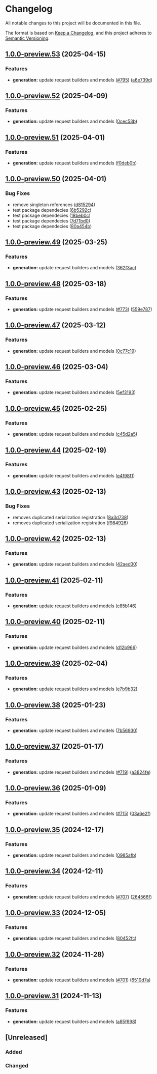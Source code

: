 # Changelog

All notable changes to this project will be documented in this file.

The format is based on [Keep a Changelog](https://keepachangelog.com/en/1.0.0/),
and this project adheres to [Semantic Versioning](https://semver.org/spec/v2.0.0.html).

## [1.0.0-preview.53](https://github.com/microsoftgraph/msgraph-sdk-typescript/compare/v1.0.0-preview.52...v1.0.0-preview.53) (2025-04-15)


### Features

* **generation:** update request builders and models ([#795](https://github.com/microsoftgraph/msgraph-sdk-typescript/issues/795)) ([a6e739d](https://github.com/microsoftgraph/msgraph-sdk-typescript/commit/a6e739dcb35b66d722643aa7570d984bc81ee88d))

## [1.0.0-preview.52](https://github.com/microsoftgraph/msgraph-sdk-typescript/compare/v1.0.0-preview.51...v1.0.0-preview.52) (2025-04-09)


### Features

* **generation:** update request builders and models ([0cec53b](https://github.com/microsoftgraph/msgraph-sdk-typescript/commit/0cec53ba701426b26dd13ecd075d981c9b3fd4be))

## [1.0.0-preview.51](https://github.com/microsoftgraph/msgraph-sdk-typescript/compare/v1.0.0-preview.50...v1.0.0-preview.51) (2025-04-01)


### Features

* **generation:** update request builders and models ([f0deb0b](https://github.com/microsoftgraph/msgraph-sdk-typescript/commit/f0deb0b4a127d632ed49d1a4e3925f1596402b87))

## [1.0.0-preview.50](https://github.com/microsoftgraph/msgraph-sdk-typescript/compare/v1.0.0-preview.49...v1.0.0-preview.50) (2025-04-01)


### Bug Fixes

* remove singleton references ([d815294](https://github.com/microsoftgraph/msgraph-sdk-typescript/commit/d815294697cc0ceacd9e777906c39a253b38f16e))
* test package dependecies ([6b5292c](https://github.com/microsoftgraph/msgraph-sdk-typescript/commit/6b5292ca397037e0a8117439ab5697a1767a2f76))
* test package dependecies ([18beb0c](https://github.com/microsoftgraph/msgraph-sdk-typescript/commit/18beb0c140d39f2cd19ac46e91a5322f283572d0))
* test package dependecies ([7d71bd0](https://github.com/microsoftgraph/msgraph-sdk-typescript/commit/7d71bd0eae70b0914cc95fc3ec10c05355fb04c9))
* test package dependecies ([80a454b](https://github.com/microsoftgraph/msgraph-sdk-typescript/commit/80a454b4a41e5d5dc69517766a9a1d20a5ba5686))

## [1.0.0-preview.49](https://github.com/microsoftgraph/msgraph-sdk-typescript/compare/v1.0.0-preview.48...v1.0.0-preview.49) (2025-03-25)


### Features

* **generation:** update request builders and models ([362f3ac](https://github.com/microsoftgraph/msgraph-sdk-typescript/commit/362f3acffc524485fdfb191e9fbfe555d3286e5e))

## [1.0.0-preview.48](https://github.com/microsoftgraph/msgraph-sdk-typescript/compare/v1.0.0-preview.47...v1.0.0-preview.48) (2025-03-18)


### Features

* **generation:** update request builders and models ([#773](https://github.com/microsoftgraph/msgraph-sdk-typescript/issues/773)) ([559e787](https://github.com/microsoftgraph/msgraph-sdk-typescript/commit/559e787ba8964c3c5c0d838f83fe7c7edd4a9e1d))

## [1.0.0-preview.47](https://github.com/microsoftgraph/msgraph-sdk-typescript/compare/v1.0.0-preview.46...v1.0.0-preview.47) (2025-03-12)


### Features

* **generation:** update request builders and models ([0c77c19](https://github.com/microsoftgraph/msgraph-sdk-typescript/commit/0c77c192dd79ff2ea6f89d30e476eb216a303035))

## [1.0.0-preview.46](https://github.com/microsoftgraph/msgraph-sdk-typescript/compare/v1.0.0-preview.45...v1.0.0-preview.46) (2025-03-04)


### Features

* **generation:** update request builders and models ([5ef3193](https://github.com/microsoftgraph/msgraph-sdk-typescript/commit/5ef319308c2fc89c5c11640d93871a49c7abde29))

## [1.0.0-preview.45](https://github.com/microsoftgraph/msgraph-sdk-typescript/compare/v1.0.0-preview.44...v1.0.0-preview.45) (2025-02-25)


### Features

* **generation:** update request builders and models ([c45d2a5](https://github.com/microsoftgraph/msgraph-sdk-typescript/commit/c45d2a56bf2beafe54ced83019665f3629f5435b))

## [1.0.0-preview.44](https://github.com/microsoftgraph/msgraph-sdk-typescript/compare/v1.0.0-preview.43...v1.0.0-preview.44) (2025-02-19)


### Features

* **generation:** update request builders and models ([e4f98f1](https://github.com/microsoftgraph/msgraph-sdk-typescript/commit/e4f98f1f78ab34137cb587e6f700f84bc070241c))

## [1.0.0-preview.43](https://github.com/microsoftgraph/msgraph-sdk-typescript/compare/v1.0.0-preview.42...v1.0.0-preview.43) (2025-02-13)


### Bug Fixes

* removes duplicated serialization registration ([8a3d738](https://github.com/microsoftgraph/msgraph-sdk-typescript/commit/8a3d738a0bb664fe3066d46ece7af62ad358205f))
* removes duplicated serialization registration ([f984926](https://github.com/microsoftgraph/msgraph-sdk-typescript/commit/f9849268e05de132f2b98252135de477554c2d61))

## [1.0.0-preview.42](https://github.com/microsoftgraph/msgraph-sdk-typescript/compare/v1.0.0-preview.41...v1.0.0-preview.42) (2025-02-13)


### Features

* **generation:** update request builders and models ([42aed30](https://github.com/microsoftgraph/msgraph-sdk-typescript/commit/42aed30039f185bb3cbea86bc13f279bd80104b6))

## [1.0.0-preview.41](https://github.com/microsoftgraph/msgraph-sdk-typescript/compare/v1.0.0-preview.40...v1.0.0-preview.41) (2025-02-11)


### Features

* **generation:** update request builders and models ([c85b146](https://github.com/microsoftgraph/msgraph-sdk-typescript/commit/c85b146cc8418a47eb5ee48f9fc7e067eb45a1ec))

## [1.0.0-preview.40](https://github.com/microsoftgraph/msgraph-sdk-typescript/compare/v1.0.0-preview.39...v1.0.0-preview.40) (2025-02-11)


### Features

* **generation:** update request builders and models ([d12b966](https://github.com/microsoftgraph/msgraph-sdk-typescript/commit/d12b966ff8290fc3a3e3495477a1aa73c1575c0e))

## [1.0.0-preview.39](https://github.com/microsoftgraph/msgraph-sdk-typescript/compare/v1.0.0-preview.38...v1.0.0-preview.39) (2025-02-04)


### Features

* **generation:** update request builders and models ([e7b9b32](https://github.com/microsoftgraph/msgraph-sdk-typescript/commit/e7b9b32f473a8f73c84bb16e19aaee67f7db995a))

## [1.0.0-preview.38](https://github.com/microsoftgraph/msgraph-sdk-typescript/compare/v1.0.0-preview.37...v1.0.0-preview.38) (2025-01-23)


### Features

* **generation:** update request builders and models ([7b56930](https://github.com/microsoftgraph/msgraph-sdk-typescript/commit/7b569305dfca04c1e5b820aa1e66abcf679bf4dd))

## [1.0.0-preview.37](https://github.com/microsoftgraph/msgraph-sdk-typescript/compare/v1.0.0-preview.36...v1.0.0-preview.37) (2025-01-17)


### Features

* **generation:** update request builders and models ([#719](https://github.com/microsoftgraph/msgraph-sdk-typescript/issues/719)) ([a3824fe](https://github.com/microsoftgraph/msgraph-sdk-typescript/commit/a3824fe82224c2dc5d872182bb5706ce77202615))

## [1.0.0-preview.36](https://github.com/microsoftgraph/msgraph-sdk-typescript/compare/v1.0.0-preview.35...v1.0.0-preview.36) (2025-01-09)


### Features

* **generation:** update request builders and models ([#715](https://github.com/microsoftgraph/msgraph-sdk-typescript/issues/715)) ([03a6e2f](https://github.com/microsoftgraph/msgraph-sdk-typescript/commit/03a6e2f505d7fa9bf65c05ac78b72df456d4b700))

## [1.0.0-preview.35](https://github.com/microsoftgraph/msgraph-sdk-typescript/compare/v1.0.0-preview.34...v1.0.0-preview.35) (2024-12-17)


### Features

* **generation:** update request builders and models ([0985afb](https://github.com/microsoftgraph/msgraph-sdk-typescript/commit/0985afb8447a98cdabea2e5d0f99d4d983820b6b))

## [1.0.0-preview.34](https://github.com/microsoftgraph/msgraph-sdk-typescript/compare/v1.0.0-preview.33...v1.0.0-preview.34) (2024-12-11)


### Features

* **generation:** update request builders and models ([#707](https://github.com/microsoftgraph/msgraph-sdk-typescript/issues/707)) ([264566f](https://github.com/microsoftgraph/msgraph-sdk-typescript/commit/264566fa0841b476af34c193e0959cf7dff7e39b))

## [1.0.0-preview.33](https://github.com/microsoftgraph/msgraph-sdk-typescript/compare/v1.0.0-preview.32...v1.0.0-preview.33) (2024-12-05)


### Features

* **generation:** update request builders and models ([80452fc](https://github.com/microsoftgraph/msgraph-sdk-typescript/commit/80452fc6c0f9404c1834ecfe8961259ce87ced2c))

## [1.0.0-preview.32](https://github.com/microsoftgraph/msgraph-sdk-typescript/compare/v1.0.0-preview.31...v1.0.0-preview.32) (2024-11-28)


### Features

* **generation:** update request builders and models ([#701](https://github.com/microsoftgraph/msgraph-sdk-typescript/issues/701)) ([6510d7a](https://github.com/microsoftgraph/msgraph-sdk-typescript/commit/6510d7a1922f2a499f3ecfb9128e4d9041d671a2))

## [1.0.0-preview.31](https://github.com/microsoftgraph/msgraph-sdk-typescript/compare/v1.0.0-preview.30...v1.0.0-preview.31) (2024-11-13)


### Features

* **generation:** update request builders and models ([a85f698](https://github.com/microsoftgraph/msgraph-sdk-typescript/commit/a85f69880a32db0ac4393e7f09d8834fc54398ab))

## [Unreleased]

### Added

### Changed
